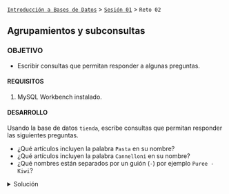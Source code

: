 [`Introducción a Bases de Datos`](../../Readme.md) > [`Sesión 01`](../Readme.md) > `Reto 02`
	
## Agrupamientos y subconsultas

### OBJETIVO 

- Escribir consultas que permitan responder a algunas preguntas.

#### REQUISITOS 

1. MySQL Workbench instalado.

#### DESARROLLO

Usando la base de datos `tienda`, escribe consultas que permitan responder las siguientes preguntas.

- ¿Qué artículos incluyen la palabra `Pasta` en su nombre?
- ¿Qué artículos incluyen la palabra `Cannelloni` en su nombre?
- ¿Qué nombres están separados por un guión (`-`) por ejemplo `Puree - Kiwi`?

<details><summary>Solución</summary>
<p>

- ¿Qué artículos incluyen la palabra `Pasta` en su nombre?

   ```sql
   SELECT *
   FROM articulo
   WHERE nombre LIKE '%PASTA%';
   ```
   ![imagen](imagenes/s1wr21.png)

- ¿Qué artículos incluyen la palabra `Cannelloni` en su nombre?

   ```sql
   SELECT *
   FROM articulo
   WHERE nombre LIKE '%Cannelloni%';
   ```
   ![imagen](imagenes/s1wr22.png)
   
- ¿Qué nombres están separados por un guión (`-`) por ejemplo `Puree - Kiwi`?

   ```sql
   SELECT *
   FROM articulo
   WHERE nombre LIKE '% - %';
   ```
   ![imagen](imagenes/s1wr23.png) 

</p>
</details> 
